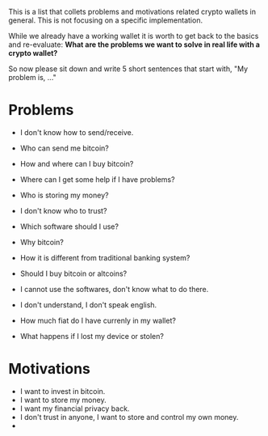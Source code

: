 This is a list that collets problems and motivations related crypto wallets in general. This is not focusing on a specific implementation.

While we already have a working wallet it is worth to get back to the basics and re-evaluate: **What are the problems we want to solve in real life with a crypto wallet?**

So now please sit down and write 5 short sentences that start with, "My problem is, ..."

# Problems

- I don't know how to send/receive.
- Who can send me bitcoin?

- How and where can I buy bitcoin?

- Where can I get some help if I have problems?
- Who is storing my money?

- I don't know who to trust?
- Which software should I use?

- Why bitcoin?
- How it is different from traditional banking system?
- Should I buy bitcoin or altcoins?

- I cannot use the softwares, don't know what to do there.
- I don't understand, I don't speak english.
- How much fiat do I have currenly in my wallet?

- What happens if I lost my device or stolen?



# Motivations

- I want to invest in bitcoin.
- I want to store my money. 
- I want my financial privacy back. 
- I don't trust in anyone, I want to store and control my own money.
- 
